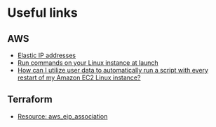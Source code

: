 # Useful links

## AWS

- [Elastic IP addresses](https://docs.aws.amazon.com/AWSEC2/latest/UserGuide/elastic-ip-addresses-eip.html)
- [Run commands on your Linux instance at launch](https://docs.aws.amazon.com/AWSEC2/latest/UserGuide/user-data.html)
- [How can I utilize user data to automatically run a script with every restart of my Amazon EC2 Linux instance?](https://aws.amazon.com/de/premiumsupport/knowledge-center/execute-user-data-ec2/)

## Terraform

- [Resource: aws_eip_association](https://registry.terraform.io/providers/hashicorp/aws/latest/docs/resources/eip_association)
